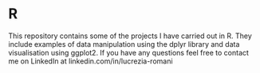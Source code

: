 # R

This repository contains some of the projects I have carried out in R. They include examples of data manipulation using the dplyr library and data visualisation using ggplot2. If you have any questions feel free to contact me on LinkedIn at linkedin.com/in/lucrezia-romani

